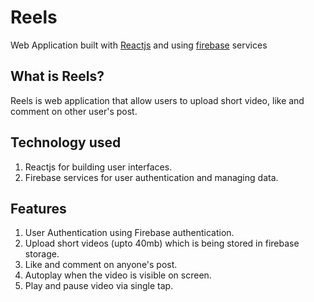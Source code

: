 # Reels

Web Application built with [Reactjs](https://reactjs.org/) and using [firebase](https://firebase.google.com/) services

## What is Reels?

Reels is web application that allow users to upload short video, like and comment on other user's post.

## Technology used

1. Reactjs for building user interfaces.
2. Firebase services for user authentication and managing data.

## Features
1. User Authentication using Firebase authentication.
2. Upload short videos (upto 40mb) which is being stored in firebase storage.
3. Like and comment on anyone's post.
4. Autoplay when the video is visible on screen.
5. Play and pause video via single tap.
